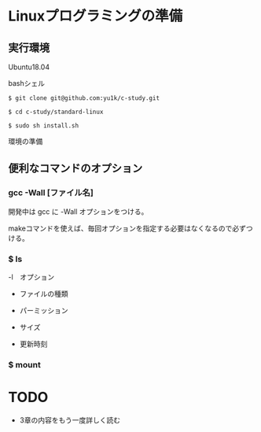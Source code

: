 # Linuxプログラミングの準備

## 実行環境

Ubuntu18.04

bashシェル

```
$ git clone git@github.com:yu1k/c-study.git

$ cd c-study/standard-linux

$ sudo sh install.sh
```

環境の準備

## 便利なコマンドのオプション

### gcc -Wall [ファイル名]

開発中は gcc に -Wall オプションをつける。

makeコマンドを使えば、毎回オプションを指定する必要はなくなるので必ずつける。

### $ ls

-l　オプション

- ファイルの種類

- パーミッション

- サイズ

- 更新時刻

### $ mount

# TODO

- 3章の内容をもう一度詳しく読む